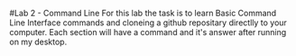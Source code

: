 #Lab 2 - Command Line 
For this lab the task is to learn Basic Command Line Interface commands and cloneing a github repositary directlly to your computer. Each section will have a command and it's answer after running on my desktop.


